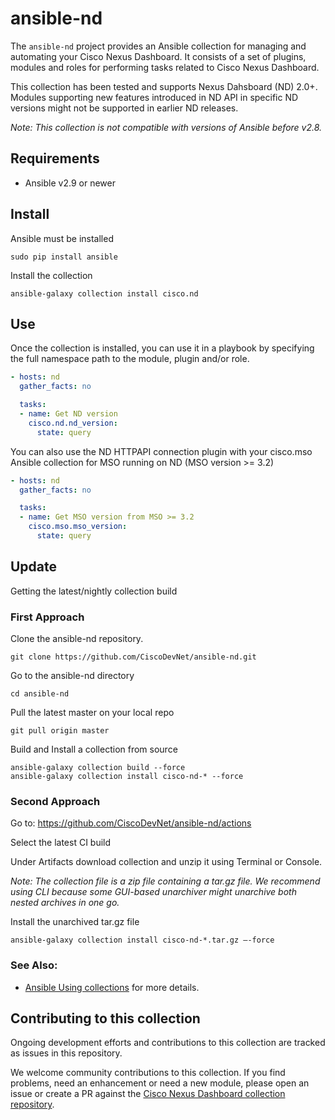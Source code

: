 # ansible-nd

The `ansible-nd` project provides an Ansible collection for managing and automating your Cisco Nexus Dashboard.
It consists of a set of plugins, modules and roles for performing tasks related to Cisco Nexus Dashboard.

This collection has been tested and supports Nexus Dahsboard (ND) 2.0+.
Modules supporting new features introduced in ND API in specific ND versions might not be supported in earlier ND releases.

*Note: This collection is not compatible with versions of Ansible before v2.8.*

## Requirements
- Ansible v2.9 or newer

## Install
Ansible must be installed
```
sudo pip install ansible
```

Install the collection
```
ansible-galaxy collection install cisco.nd
```

## Use
Once the collection is installed, you can use it in a playbook by specifying the full namespace path to the module, plugin and/or role.
```yaml
- hosts: nd
  gather_facts: no

  tasks:
  - name: Get ND version
    cisco.nd.nd_version:
      state: query
```

You can also use the ND HTTPAPI connection plugin with your cisco.mso Ansible collection for MSO running on ND (MSO version >= 3.2)
```yaml
- hosts: nd
  gather_facts: no

  tasks:
  - name: Get MSO version from MSO >= 3.2
    cisco.mso.mso_version:
      state: query
```

## Update
Getting the latest/nightly collection build

### First Approach
Clone the ansible-nd repository.
```
git clone https://github.com/CiscoDevNet/ansible-nd.git
```

Go to the ansible-nd directory
```
cd ansible-nd
```

Pull the latest master on your local repo
```
git pull origin master
```

Build and Install a collection from source
```
ansible-galaxy collection build --force
ansible-galaxy collection install cisco-nd-* --force
```

### Second Approach
Go to: https://github.com/CiscoDevNet/ansible-nd/actions

Select the latest CI build

Under Artifacts download collection and unzip it using Terminal or Console.

*Note: The collection file is a zip file containing a tar.gz file. We recommend using CLI because some GUI-based unarchiver might unarchive both nested archives in one go.*

Install the unarchived tar.gz file
```
ansible-galaxy collection install cisco-nd-*.tar.gz —-force
```

### See Also:

* [Ansible Using collections](https://docs.ansible.com/ansible/latest/user_guide/collections_using.html) for more details.

## Contributing to this collection

Ongoing development efforts and contributions to this collection are tracked as issues in this repository.

We welcome community contributions to this collection. If you find problems, need an enhancement or need a new module, please open an issue or create a PR against the [Cisco Nexus Dashboard collection repository](https://github.com/CiscoDevNet/ansible-nd/issues).
